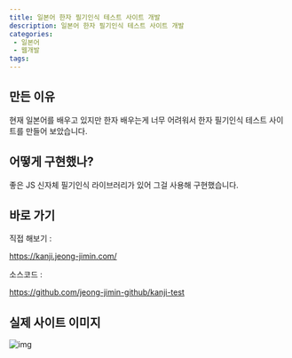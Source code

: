 ```yaml
---
title: 일본어 한자 필기인식 테스트 사이트 개발
description: 일본어 한자 필기인식 테스트 사이트 개발
categories:
 - 일본어
 - 웹개발
tags:
---
```


## 만든 이유
현재 일본어를 배우고 있지만 한자 배우는게 너무 어려워서 한자 필기인식 테스트 사이트를 만들어 보았습니다.

## 어떻게 구현했나?

좋은 JS 신자체 필기인식 라이브러리가 있어 그걸 사용해 구현했습니다.

## 바로 가기

직접 해보기 :

https://kanji.jeong-jimin.com/
 
소스코드 :

https://github.com/jeong-jimin-github/kanji-test

## 실제 사이트 이미지

![img](https://blog.kakaocdn.net/dn/xkHBz/btq7oH0DUGS/X5AVbt9o1kcImK6Tl72kP0/img.png)
